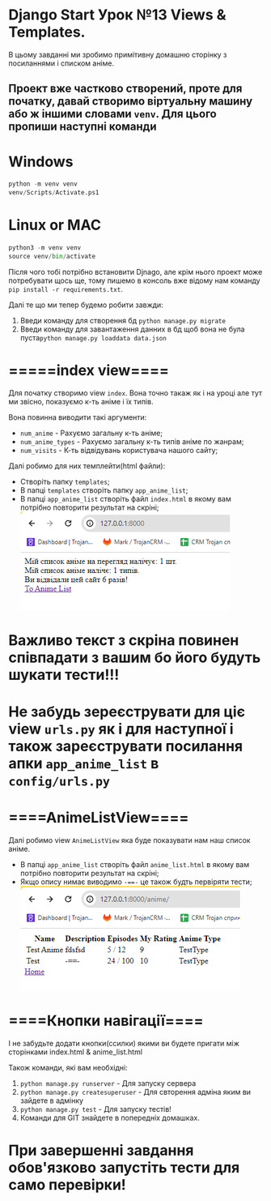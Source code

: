# Django Start Урок №13 Views & Templates.


В цьому завданні ми зробимо примітивну домашню сторінку з посиланнями і списком аніме.

## Проект вже частково створений, проте для початку, давай створимо віртуальну машину або ж іншими словами `venv`. Для цього пропиши наступні команди

# Windows
```python
python -m venv venv
venv/Scripts/Activate.ps1
```

# Linux or MAC
```python
python3 -m venv venv
source venv/bin/activate
```

Після чого тобі потрібно встановити Djnago, але крім нього проект може потребувати щось ще, тому пишемо в консоль вже відому нам команду `pip install -r requirements.txt`.

Далі те що ми тепер будемо робити завжди:
1) Введи команду для створення бд `python manage.py migrate`
2) Введи команду для завантаження данних в бд щоб вона не була пуста`python manage.py loaddata data.json`

# =====index view====

Для початку створимо view `index`. Вона точно такаж як і на уроці але тут ми звісно, показуємо к-ть аніме і їх типів.

Вона повинна виводити такі аргументи:
* `num_anime` - Рахуємо загальну к-ть аніме;
* `num_anime_types` - Рахуємо загальну к-ть типів аніме по жанрам;
* `num_visits` - К-ть відвідувань користувача нашого сайту;

Далі робимо для них темплейти(html файли):
* Створіть папку `templates`;
* В папці `templates` створіть папку `app_anime_list`;
* В папці `app_anime_list` створіть файл `index.html` в якому вам потрібно повторити результат на скріні;
![Alt text](home_page.png)
# Важливо текст з скріна повинен співпадати з вашим бо його будуть шукати тести!!!
# Не забудь зереєструвати для ціє view `urls.py` як і для наступної і також зареєструвати посилання апки `app_anime_list` в `config/urls.py`



# ====AnimeListView====

Далі робимо view `AnimeListView` яка буде показувати нам наш список аніме.
* В папці `app_anime_list` створіть файл `anime_list.html` в якому вам потрібно повторити результат на скріні;
* Якщо опису нимає виводимо `-==-` це також будть первіряти тести;
![Alt text](anime_list_page.png)


# ====Кнопки навігації====

І не забудьте додати кнопки(ссилки) якими ви будете пригати між сторінками index.html & anime_list.html


Також команди, які вам необхідні:
1) `python manage.py runserver` - Для запуску сервера
2) `python manage.py createsuperuser` - Для свторення адміна яким ви зайдете в адмінку
3) `python manage.py test` - Для запуску тестів!
4) Команди для GIT знайдете в попередніх домашках.
# При завершенні завдання обов'язково запустіть тести для само перевірки!

